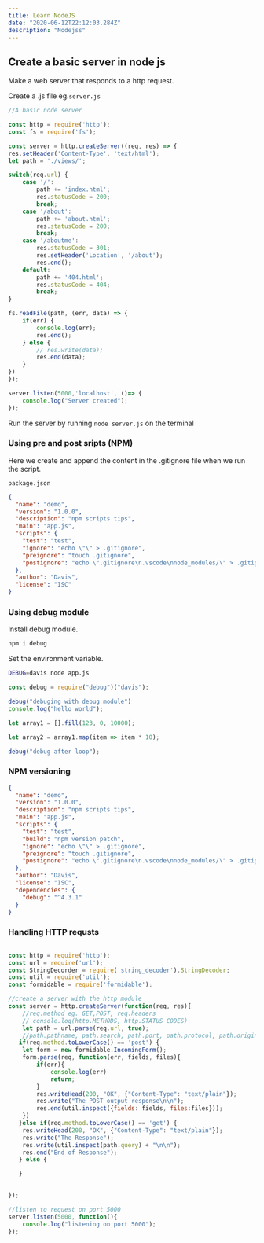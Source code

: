 ```yaml
---
title: Learn NodeJS
date: "2020-06-12T22:12:03.284Z"
description: "Nodejss"
---
```


## Create a basic server in node js

Make a web server that responds to a http request.

Create a .js file eg.```server.js```

```javascript
//A basic node server

const http = require('http');
const fs = require('fs');

const server = http.createServer((req, res) => {
res.setHeader('Content-Type', 'text/html');
let path = './views/';

switch(req.url) {
    case '/':
        path += 'index.html';
        res.statusCode = 200;
        break;
    case '/about':
        path += 'about.html';
        res.statusCode = 200;
        break;
    case '/aboutme':
        res.statusCode = 301;
        res.setHeader('Location', '/about');
        res.end();
    default:
        path += '404.html';
        res.statusCode = 404;
        break;
}

fs.readFile(path, (err, data) => {
    if(err) {
        console.log(err);
        res.end();
    } else {
        // res.write(data);
        res.end(data);
    }
})
});

server.listen(5000,'localhost', ()=> {
    console.log("Server created");
});
```

Run the server by running ```node server.js``` on the terminal

### Using pre and post sripts (NPM)

Here we create and append the content in the .gitignore file when we run the script.

```package.json```

```json
{
  "name": "demo",
  "version": "1.0.0",
  "description": "npm scripts tips",
  "main": "app.js",
  "scripts": {
    "test": "test",
    "ignore": "echo \"\" > .gitignore",
    "preignore": "touch .gitignore",
    "postignore": "echo \".gitignore\n.vscode\nnode_modules/\" > .gitignore "
  },
  "author": "Davis",
  "license": "ISC"
}
```

### Using debug module

Install debug module.

```bash
npm i debug
```

Set the environment variable.

```bash
DEBUG=davis node app.js 
```

```javascript
const debug = require("debug")("davis");

debug("debuging with debug module")
console.log("hello world");

let array1 = [].fill(123, 0, 10000);

let array2 = array1.map(item => item * 10);

debug("debug after loop");
```

### NPM versioning

```json
{
  "name": "demo",
  "version": "1.0.0",
  "description": "npm scripts tips",
  "main": "app.js",
  "scripts": {
    "test": "test",
    "build": "npm version patch",
    "ignore": "echo \"\" > .gitignore",
    "preignore": "touch .gitignore",
    "postignore": "echo \".gitignore\n.vscode\nnode_modules/\" > .gitignore "
  },
  "author": "Davis",
  "license": "ISC",
  "dependencies": {
    "debug": "^4.3.1"
  }
}
```

### Handling HTTP requsts

```javascript

const http = require('http');
const url = require('url');
const StringDecorder = require('string_decoder').StringDecoder;
const util = require('util');
const formidable = require('formidable');

//create a server with the http module
const server = http.createServer(function(req, res){
    //req.method eg. GET,POST, req.headers
    // console.log(http.METHODS, http.STATUS_CODES)
    let path = url.parse(req.url, true);
    //path.pathname, path.search, path.port, path.protocol, path.origin
   if(req.method.toLowerCase() == 'post') {
    let form = new formidable.IncomingForm();
    form.parse(req, function(err, fields, files){
        if(err){
            console.log(err)
            return;
        }
        res.writeHead(200, "OK", {"Content-Type": "text/plain"});
        res.write("The POST output response\n\n");
        res.end(util.inspect({fields: fields, files:files}));
    })
   }else if(req.method.toLowerCase() == 'get') {
    res.writeHead(200, "OK", {"Content-Type": "text/plain"});
    res.write("The Response");
    res.write(util.inspect(path.query) + "\n\n");
    res.end("End of Response");
   } else {

   }

  
});

//listen to request on port 5000
server.listen(5000, function(){
    console.log("listening on port 5000");
});
```